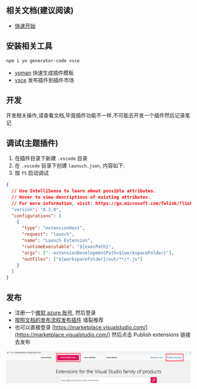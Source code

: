 ## 相关文档(建议阅读)

- [快速开始](https://liiked.github.io/VS-Code-Extension-Doc-ZH/#/get-started/your-first-extension)

## 安装相关工具

```bash
npm i yo generator-code vsce
```

- [yoman](https://yeoman.io/) 快速生成插件模板
- [vsce](https://github.com/microsoft/vscode-vsce) 发布插件到插件市场

## 开发

开发相关操作,请查看文档,毕竟插件功能不一样,不可能去开发一个插件然后记录笔记

## 调试(主题插件)

1. 在插件目录下新建 `.vscode` 目录
2. 在 `.vscode` 目录下创建 `launuch.json`, 内容如下:
3. 按 `f5` 启动调试

```json
{
  // Use IntelliSense to learn about possible attributes.
  // Hover to view descriptions of existing attributes.
  // For more information, visit: https://go.microsoft.com/fwlink/?linkid=830387
  "version": "0.2.0",
  "configurations": [
    {
      "type": "extensionHost",
      "request": "launch",
      "name": "Launch Extension",
      "runtimeExecutable": "${execPath}",
      "args": ["--extensionDevelopmentPath=${workspaceFolder}"],
      "outFiles": ["${workspaceFolder}/out/**/*.js"]
    }
  ]
}
```

## 发布

- 注册一个[微软 azure 账号](https://dev.azure.com/), 然后登录
- [按照文档的发布流程发布插件](https://code.visualstudio.com/api/working-with-extensions/publishing-extension) 墙裂推荐
- 也可以直接登录 [https://marketplace.visualstudio.com/](https://marketplace.visualstudio.com/) 然后点击 Publish extensions 链接去发布

![preview](https://raw.githubusercontent.com/liaohui5/images/main/images/202207120317873.png)
